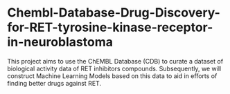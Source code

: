 # Chembl-Database-Drug-Discovery-for-RET-tyrosine-kinase-receptor-in-neuroblastoma
This project aims to use the ChEMBL Database (CDB) to curate a dataset of biological activity data of RET inhibitors compounds. Subsequently, we will construct Machine Learning Models based on this data to aid in efforts of finding better drugs against RET.

